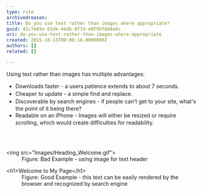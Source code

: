 ```yaml
---
type: rule
archivedreason: 
title: Do you use text rather than images where appropriate?
guid: d1c7e65e-61de-44db-8f7d-e9f95f8d4e6c
uri: do-you-use-text-rather-than-images-where-appropriate
created: 2015-10-13T00:08:16.0000000Z
authors: []
related: []

---
```



<div>Using text rather than images has multiple advantages&#58;</div><div><ul><li><span style="line-height&#58;20px;">Downloads faster - a users patience extends to about 7 seconds.</span><br></li><li><span style="line-height&#58;20px;">Cheaper to update - a simple find and replace.</span><br></li><li><span style="line-height&#58;20px;">Discoverable by search engines - if people can't get to your site, what's the point of it being there?</span><br></li><li><span style="line-height&#58;20px;">Readable on an iPhone - Images will either be resized or require scrolling, which would create difficulties for readability.</span><br></li></ul></div>
<br><excerpt class='endintro'></excerpt><br>
<dl class="badCode"><dt>&lt;<span style="white-space&#58;nowrap;">img</span>&#160;<span style="white-space&#58;nowrap;">src​</span>=&quot;Images/Heading_Welcome.gif&quot;&gt;</dt><dd>Figure&#58; Bad Example - using image for text header</dd></dl><dl class="goodCode"><dt>&lt;h1&gt;Welcome to My Page&lt;/h1&gt;</dt><dd>Figure&#58; Good Example - this text can be easily rendered  by the browser and recognized by search engine</dd></dl>


